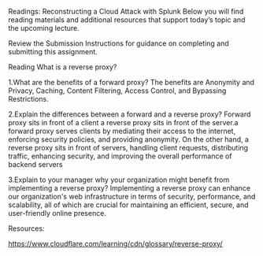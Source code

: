 Readings: Reconstructing a Cloud Attack with Splunk
Below you will find reading materials and additional resources that support today’s topic and the upcoming lecture.

Review the Submission Instructions for guidance on completing and submitting this assignment.

Reading
What is a reverse proxy?


1.What are the benefits of a forward proxy?
The benefits are Anonymity and Privacy, Caching, Content Filtering, Access Control, and Bypassing Restrictions.

2.Explain the differences between a forward and a reverse proxy?
Forward proxy sits in front of a client a reverse proxy sits in front of the server.a forward proxy serves clients by mediating their access to the internet, enforcing security policies, and providing anonymity. On the other hand, a reverse proxy sits in front of servers, handling client requests, distributing traffic, enhancing security, and improving the overall performance of backend servers

3.Explain to your manager why your organization might benefit from implementing a reverse proxy?
Implementing a reverse proxy can enhance our organization's web infrastructure in terms of security, performance, and scalability, all of which are crucial for maintaining an efficient, secure, and user-friendly online presence.

Resources:

https://www.cloudflare.com/learning/cdn/glossary/reverse-proxy/
